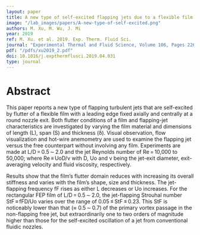 ```yaml
---
layout: paper
title: A new type of self-excited flapping jets due to a flexible film at the nozzle exit
image: "/lab_images/papers/A-new-type-of-self-excited.png"
authors: M. Xu, M. Wu, J. Mi
year: 2019
ref: M. Xu. et al. 2019. Exp. Therm. Fluid Sci.
journal: "Experimental Thermal and Fluid Science, Volume 106, Pages 226-233, ISSN 0894-1777"
pdf: "/pdfs/xu2019_2.pdf"
doi: 10.1016/j.expthermflusci.2019.04.031
type: journal
---
```


# Abstract


This paper reports a new type of flapping turbulent jets that are self-excited by flutter of a flexible film with a leading edge fixed axially and centrally at a round nozzle exit. Both flutter conditions of a film and flapping-jet characteristics are investigated by varying the film material and dimensions of length (L), span (S) and thickness (δ). Visual observation, flow visualization and hot-wire anemometry are used to examine the flapping jet versus the free counterpart without involving any film. Experiments are made at L/D = 0.5 ∼ 2.0 and the jet Reynolds number of Re = 10,000 to 50,000; where Re ≡ UoD/ν with D, Uo and ν being the jet-exit diameter, exit-averaging velocity and fluid viscosity, respectively.

Results show that the film’s flutter domain reduces with increasing its overall stiffness and varies with the film’s shape, size and thickness. The jet-flapping frequency fF rises as either L decreases or Uo increases. For the rectangular FEP film of L/D = 0.5 ∼ 2.0, the jet-flapping Strouhal number StF ≡ fFD/Uo varies over the range of 0.05 ≤ StF ≤ 0.23. This StF is noticeably lower than that (≈ 0.5 ∼ 0.7) of the primary vortex passage in the non-flapping free jet, but extraordinarily one to two orders of magnitude higher than those for the self-excited oscillation of a jet from conventional fluidic nozzles.
